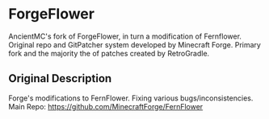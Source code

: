 # ForgeFlower
AncientMC's fork of ForgeFlower, in turn a modification of Fernflower. Original repo and GitPatcher system developed by 
Minecraft Forge. Primary fork and the majority the of patches created by RetroGradle.

## Original Description
Forge's modifications to FernFlower. Fixing various bugs/inconsistencies. Main Repo: https://github.com/MinecraftForge/FernFlower

